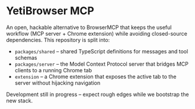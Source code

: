 # YetiBrowser MCP

An open, hackable alternative to BrowserMCP that keeps the useful workflow (MCP server + Chrome extension) while avoiding closed-source dependencies. This repository is split into:

- `packages/shared` – shared TypeScript definitions for messages and tool schemas
- `packages/server` – the Model Context Protocol server that bridges MCP clients to a running Chrome tab
- `extension` – a Chrome extension that exposes the active tab to the server without hijacking navigation

Development still in progress – expect rough edges while we bootstrap the new stack.
